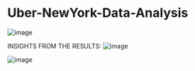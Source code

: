 # Uber-NewYork-Data-Analysis

![image](https://github.com/Srivatsan8055/Uber-NewYork-Data-Analysis/assets/114812178/3c31bb19-2481-4a9e-9f15-f24b3e4b7675)

INSIGHTS FROM THE RESULTS:
![image](https://github.com/Srivatsan8055/Uber-NewYork-Data-Analysis/assets/114812178/55e1819a-607d-4449-ab13-742bc0d9f088)

![image](https://github.com/Srivatsan8055/Uber-NewYork-Data-Analysis/assets/114812178/82c1ea92-f2e5-4a71-8e92-118380b15d5d)
